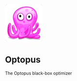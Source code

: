 <p>
  <img src="images/octopod.eps.png" width="125"/>
</p>

# Optopus
The Optopus black-box optimizer
